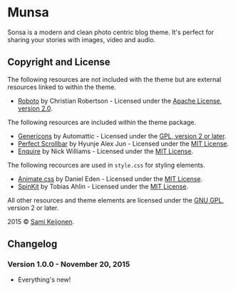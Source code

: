 # Munsa

Sonsa is a modern and clean photo centric blog theme. It's perfect for sharing your stories with images, video and audio.

## Copyright and License

The following resources are not included with the theme but are external resources linked to within the theme.

* [Roboto](https://www.google.com/fonts/specimen/Roboto/) by Christian Robertson - Licensed under the [Apache License, version 2.0](http://www.apache.org/licenses/LICENSE-2.0.html).

The following resources are included within the theme package.

* [Genericons](http://genericons.com/) by Automattic - Licensed under the [GPL, version 2 or later](http://www.gnu.org/licenses/old-licenses/gpl-2.0.html).
* [Perfect Scrollbar](https://github.com/noraesae/perfect-scrollbar) by Hyunje Alex Jun - Licensed under the [MIT License](http://opensource.org/licenses/MIT).
* [Enquire](http://wicky.nillia.ms/enquire.js) by Nick Williams - Licensed under the [MIT License](http://opensource.org/licenses/MIT).

The following recources are used in `style.css` for styling elements.

* [Animate.css](http://daneden.me/animate) by Daniel Eden - Licensed under the [MIT License](http://opensource.org/licenses/MIT).
* [SpinKit](https://github.com/tobiasahlin/SpinKit) by Tobias Ahlin - Licensed under the [MIT License](http://opensource.org/licenses/MIT).

All other resources and theme elements are licensed under the [GNU GPL](http://www.gnu.org/licenses/old-licenses/gpl-2.0.html), version 2 or later.

2015 &copy; [Sami Keijonen](https://foxland.fi).

## Changelog

### Version 1.0.0 - November 20, 2015

* Everything's new!